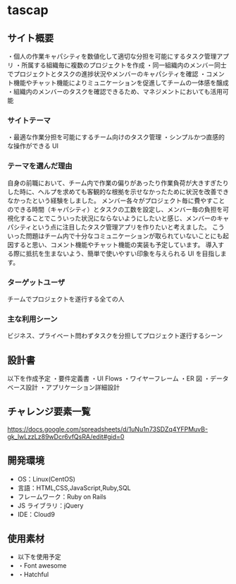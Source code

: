 # tascap

## サイト概要

・個人の作業キャパシティを数値化して適切な分担を可能にするタスク管理アプリ
・所属する組織毎に複数のプロジェクトを作成
・同一組織内のメンバー同士でプロジェクトとタスクの進捗状況やメンバーのキャパシティを確認
・コメント機能やチャット機能によりミュニケーションを促進してチームの一体感を醸成
・組織内のメンバーのタスクを確認できるため、マネジメントにおいても活用可能

### サイトテーマ

・最適な作業分担を可能にするチーム向けのタスク管理
・シンプルかつ直感的な操作ができる UI

### テーマを選んだ理由

自身の前職において、チーム内で作業の偏りがあったり作業負荷が大きすぎたりした時に、ヘルプを求めても客観的な根拠を示せなかったために状況を改善できなかったという経験をしました。
メンバー各々がプロジェクト毎に費やすことのできる時間（キャパシティ）とタスクの工数を設定し、メンバー毎の負担を可視化することでこういった状況にならないようにしたいと感じ、メンバーのキャパシティという点に注目したタスク管理アプリを作りたいと考えました。
こういった問題はチーム内で十分なコミュニケーションが取られていないことにも起因すると思い、コメント機能やチャット機能の実装も予定しています。
導入する際に抵抗を生まないよう、簡単で使いやすい印象を与えられる UI を目指します。

### ターゲットユーザ

チームでプロジェクトを遂行する全ての人

### 主な利用シーン

ビジネス、プライベート問わずタスクを分担してプロジェクト遂行するシーン

## 設計書

以下を作成予定
・要件定義書
・UI Flows
・ワイヤーフレーム
・ER 図
・データベース設計
・アプリケーション詳細設計

## チャレンジ要素一覧

https://docs.google.com/spreadsheets/d/1uNu1n73SDZq4YFPMuvB-gk_lwLzzLz89wDcr6vfQsRA/edit#gid=0

## 開発環境

- OS：Linux(CentOS)
- 言語：HTML,CSS,JavaScript,Ruby,SQL
- フレームワーク：Ruby on Rails
- JS ライブラリ：jQuery
- IDE：Cloud9

## 使用素材

- 以下を使用予定
- ・Font awesome
- ・Hatchful